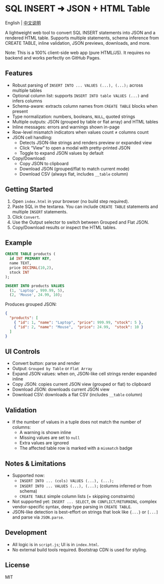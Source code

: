 # SQL INSERT ➜ JSON + HTML Table

English | [中文说明](README.zh.md)

A lightweight web tool to convert SQL INSERT statements into JSON and a rendered HTML table. Supports multiple statements, schema inference from CREATE TABLE, inline validation, JSON previews, downloads, and more.

Note: This is a 100% client-side web app (pure HTML/JS). It requires no backend and works perfectly on GitHub Pages.

## Features

- Robust parsing of `INSERT INTO ... VALUES (...), (...);` across multiple tables
- Optional column list: supports `INSERT INTO table VALUES (...)` and infers columns
- Schema-aware: extracts column names from `CREATE TABLE` blocks when present
- Type normalization: numbers, booleans, `NULL`, quoted strings
- Multiple outputs: JSON (grouped by table or flat array) and HTML tables
- Inline messages: errors and warnings shown in-page
- Row-level mismatch indicators when values count ≠ columns count
- JSON cell handling:
  - Detects JSON-like strings and renders preview or expanded view
  - Click “View” to open a modal with pretty-printed JSON
  - Toggle to expand JSON values by default
- Copy/Download:
  - Copy JSON to clipboard
  - Download JSON (grouped/flat to match current mode)
  - Download CSV (always flat, includes `__table` column)

## Getting Started

1. Open `index.html` in your browser (no build step required).
2. Paste SQL in the textarea. You can include `CREATE TABLE` statements and multiple `INSERT` statements.
3. Click `Convert`.
4. Use the Output selector to switch between Grouped and Flat JSON.
5. Copy/Download results or inspect the HTML tables.

## Example

```sql
CREATE TABLE products (
  id INT PRIMARY KEY,
  name TEXT,
  price DECIMAL(10,2),
  stock INT
);

INSERT INTO products VALUES
  (1, 'Laptop', 999.99, 5),
  (2, 'Mouse', 24.99, 10);
```

Produces grouped JSON:
```json
{
  "products": [
    { "id": 1, "name": "Laptop", "price": 999.99, "stock": 5 },
    { "id": 2, "name": "Mouse",  "price": 24.99,  "stock": 10 }
  ]
}
```

## UI Controls

- Convert button: parse and render
- Output: `Grouped by Table` or `Flat Array`
- Expand JSON values: when on, JSON-like cell strings render expanded inline
- Copy JSON: copies current JSON view (grouped or flat) to clipboard
- Download JSON: downloads current JSON view
- Download CSV: downloads a flat CSV (includes `__table` column)

## Validation

- If the number of values in a tuple does not match the number of columns:
  - A warning is shown inline
  - Missing values are set to `null`
  - Extra values are ignored
  - The affected table row is marked with a `mismatch` badge

## Notes & Limitations

- Supported now:
  - `INSERT INTO ... (cols) VALUES (...), (...);`
  - `INSERT INTO ... VALUES (...), (...);` (columns inferred or from schema)
  - `CREATE TABLE` simple column lists (+ skipping constraints)
- Not supported yet: `INSERT ... SELECT`, `ON CONFLICT/RETURNING`, complex vendor-specific syntax, deep type parsing in `CREATE TABLE`.
- JSON-like detection is best-effort on strings that look like `{...}` or `[...]` and parse via `JSON.parse`.

## Development

- All logic is in `script.js`; UI is in `index.html`.
- No external build tools required. Bootstrap CDN is used for styling.

## License

MIT

